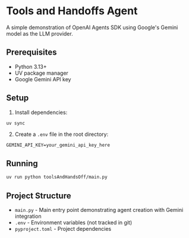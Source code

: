 # Tools and Handoffs Agent

A simple demonstration of OpenAI Agents SDK using Google's Gemini model as the LLM provider.

## Prerequisites

- Python 3.13+
- UV package manager
- Google Gemini API key

## Setup

1. Install dependencies:
```bash
uv sync
```

2. Create a `.env` file in the root directory:
```env
GEMINI_API_KEY=your_gemini_api_key_here
```

## Running

```bash
uv run python toolsAndHandsOff/main.py
```

## Project Structure

- `main.py` - Main entry point demonstrating agent creation with Gemini integration
- `.env` - Environment variables (not tracked in git)
- `pyproject.toml` - Project dependencies
